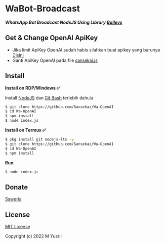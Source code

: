 # WaBot-Broadcast

***WhatsApp Bot Broadcast NodeJS Using Library [Baileys](https://github.com/adiwajshing/Baileys)***
## Get & Change OpenAI ApiKey
- Jika limit ApiKey OpenAI sudah habis silahkan buat apikey yang barunya [Disini](https://beta.openai.com/account/api-keys)
- Ganti ApiKey OpenAI pada file [sansekai.js](https://github.com/Sansekai/Wa-OpenAI/blob/63f66a1fa81b65d33b6aafb4937aa57d6bea6242/sansekai.js#L68)

## Install
**Install on RDP/Windows ✅**

Install [NodeJS](https://nodejs.org/en/download/)
 dan [Git Bash](https://git-scm.com/downloads) terlebih dahulu
```bash
$ git clone https://github.com/Sansekai/Wa-OpenAI
$ cd Wa-OpenAI
$ npm install
$ node index.js
```
**Install on Termux ✅**

```bash
$ pkg install git nodejs-lts -y
$ git clone https://github.com/Sansekai/Wa-OpenAI
$ cd Wa-OpenAI
$ npm install
```

**Run**
```bash
$ node index.js
```

## Donate
[Saweria](https://saweria.co/sansekai)

## License
[MIT License](https://github.com/Sansekai/Wa-OpenAI/blob/main/LICENSE)

Copyright (c) 2022 M Yusril

